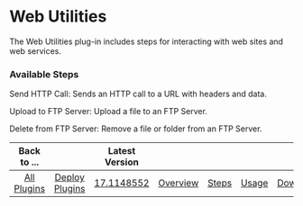 
# Web Utilities

The Web Utilities plug-in includes steps for interacting with web sites and web services.


### Available Steps

Send HTTP Call: Sends an HTTP call to a URL with headers and data.

Upload to FTP Server: Upload a file to an FTP Server.

Delete from FTP Server: Remove a file or folder from an FTP Server.



|Back to ...||Latest Version|||||
| :---: | :---: | :---: | :---: | :---: | :---: | :---: |
|[All Plugins](../../index.md)|[Deploy Plugins](../README.md)|[17.1148552](https://raw.githubusercontent.com/UrbanCode/IBM-UCD-PLUGINS/main/files/web-utilities/ucd-web-utilities-17.1148552.zip)|[Overview](overview.md)|[Steps](steps.md)|[Usage](usage.md)|[Downloads](downloads.md)|

